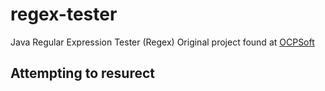 # regex-tester
Java Regular Expression Tester (Regex)
Original project found at [OCPSoft](http://www.ocpsoft.org/tutorials/regular-expressions/java-visual-regex-tester/)

## Attempting to resurect
